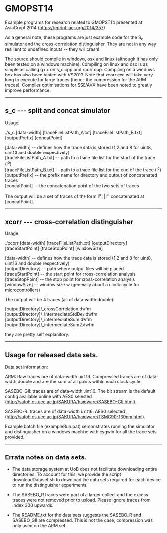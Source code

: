 GMOPST14
========

Example programs for research related to GMOPST14 presented at AsiaCrypt 2014 
(https://eprint.iacr.org/2014/357)

As a general note, these programs are just example code for the S<sub>c</sub>
simulator and the cross-correlation distinguisher. They are not in any way
resilient to undefined inputs -- they will crash!

The source should compile in windows, osx and linux (although it has only
been tested on a windows machine). Compiling on linux and osx is as simple as
calling g++ on s_c.cpp and xcorr.cpp. Compiling on a windows box has also
been tested with VS2013. Note that xcorr.exe will take very long to execute
for large traces (hence the compression for the ARM traces). Compiler
optimisations for SSE/AVX have been noted to greatly improve performance.

-------------------------------------------------------------------------------
s_c --- split and concat simulator
-------------------------------------------------------------------------------

Usage:

./s_c [data-width] [traceFileListPath_A.txt] [traceFileListPath_B.txt] [outputPrefix] [concatPoint]

[data-width]                -- defines how the trace data is stored (1,2 and 8 for uint8, uint16 and double respectively)  
[traceFileListPath_A.txt]   -- path to a trace file list for the start of the trace (l<sup>p</sup>)  
[traceFileListPath_B.txt]   -- path to a trace file list for the end of the trace (l<sup>c</sup>)  
[outputPrefix]              -- the prefix name for directory and output of concatenated traces  
[concatPoint]               -- the concatenation point of the two sets of traces

The output will be a set of traces of the form l<sup>p</sup> || l<sup>c</sup> concatenated at
[concatPoint].

-------------------------------------------------------------------------------
xcorr --- cross-correlation distinguisher
-------------------------------------------------------------------------------

Usage:

./xcorr [data-width] [traceFileListPath.txt] [outputDirectory] [traceStartPoint] [traceStopPoint] [windowSize]

[data-width]        -- defines how the trace data is stored (1,2 and 8 for uint8, uint16 and double respectively)  
[outputDirectory]   -- path where output files will be placed  
[traceStartPoint]   -- the start point for cross-correlation analysis  
[traceStopPoint]    -- the stop point for cross-correlation analysis  
[windowSize]        -- window size w (generally about a clock cycle for microcontrollers)

The output will be 4 traces (all of data-width double):

[outputDirectory]/_crossCorrelation.dwfm  
[outputDirectory]/_intermediateStdDev.dwfm  
[outputDirectory]/_intermediateSum.dwfm  
[outputDirectory]/_intermediateSum2.dwfm  

they are pretty self explanitory.

-------------------------------------------------------------------------------
Usage for released data sets.
-------------------------------------------------------------------------------

Data set information:

ARM: Raw traces are of data-width uint16. Compressed traces are of data-width 
double and are the sum of all points within each clock cycle. 

SASEBO-GII: traces are of data-width uint16. The bit stream is the default
config available online with AES0 selected 
(http://satoh.cs.uec.ac.jp/SAKURA/hardware/SASEBO-GII.html).

SASEBO-R: traces are of data-width uint16. AES0 selected 
(http://satoh.cs.uec.ac.jp/SAKURA/hardware/TSMC90-130nm.html).

Example batch file (exampleRun.bat) demonstrates running the simulator and 
distinguisher on a windows machine with cygwin for all the trace sets provided.

-------------------------------------------------------------------------------
Errata notes on data sets.
-------------------------------------------------------------------------------

- The data storage system at UoB does not facilitate downloading entire
directories. To account for this, we provide the script downloadDataset.sh to
download the data sets required for each device to run the distinguisher
experiments.

- The SASEBO_R traces were part of a larger collect and the excess traces
were not removed prior to upload. Please ignore traces from index 300 upwards.

- The README.txt for the data sets suggests the SASEBO_R and SASEBO_GII are 
compressed. This is not the case, compression was only used on the ARM set.


